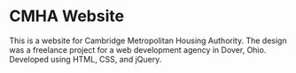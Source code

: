# CMHA Website
This is a website for Cambridge Metropolitan Housing Authority.
The design was a freelance project for a web development agency in Dover, Ohio. Developed using HTML, CSS, and jQuery.
